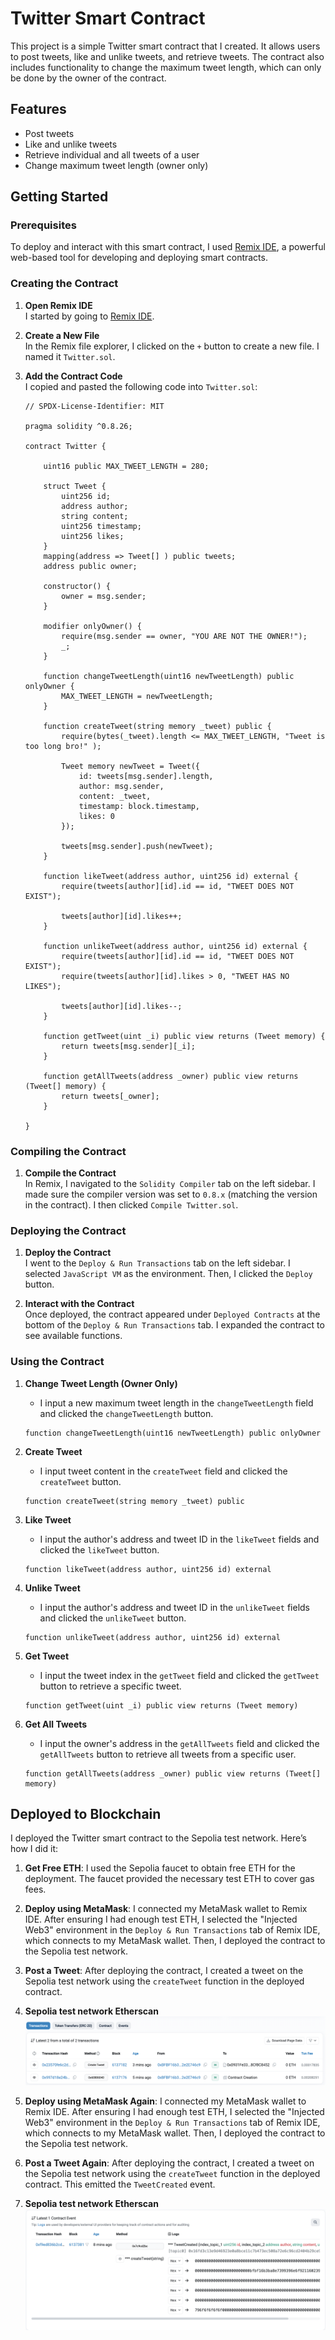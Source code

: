 # Twitter Smart Contract

This project is a simple Twitter smart contract that I created. It allows users to post tweets, like and unlike tweets, and retrieve tweets. The contract also includes functionality to change the maximum tweet length, which can only be done by the owner of the contract.

## Features

- Post tweets
- Like and unlike tweets
- Retrieve individual and all tweets of a user
- Change maximum tweet length (owner only)

## Getting Started

### Prerequisites

To deploy and interact with this smart contract, I used [Remix IDE](https://remix.ethereum.org/), a powerful web-based tool for developing and deploying smart contracts.

### Creating the Contract

1. **Open Remix IDE**  
   I started by going to [Remix IDE](https://remix.ethereum.org/).

2. **Create a New File**  
   In the Remix file explorer, I clicked on the `+` button to create a new file. I named it `Twitter.sol`.

3. **Add the Contract Code**  
   I copied and pasted the following code into `Twitter.sol`:

    ```solidity
    // SPDX-License-Identifier: MIT

    pragma solidity ^0.8.26;

    contract Twitter {

        uint16 public MAX_TWEET_LENGTH = 280;

        struct Tweet {
            uint256 id;
            address author;
            string content;
            uint256 timestamp;
            uint256 likes;
        }
        mapping(address => Tweet[] ) public tweets;
        address public owner;

        constructor() {
            owner = msg.sender;
        }

        modifier onlyOwner() {
            require(msg.sender == owner, "YOU ARE NOT THE OWNER!");
            _;
        }

        function changeTweetLength(uint16 newTweetLength) public onlyOwner {
            MAX_TWEET_LENGTH = newTweetLength;
        }

        function createTweet(string memory _tweet) public {
            require(bytes(_tweet).length <= MAX_TWEET_LENGTH, "Tweet is too long bro!" );

            Tweet memory newTweet = Tweet({
                id: tweets[msg.sender].length,
                author: msg.sender,
                content: _tweet,
                timestamp: block.timestamp,
                likes: 0
            });

            tweets[msg.sender].push(newTweet);
        }

        function likeTweet(address author, uint256 id) external {  
            require(tweets[author][id].id == id, "TWEET DOES NOT EXIST");

            tweets[author][id].likes++;
        }

        function unlikeTweet(address author, uint256 id) external {
            require(tweets[author][id].id == id, "TWEET DOES NOT EXIST");
            require(tweets[author][id].likes > 0, "TWEET HAS NO LIKES");

            tweets[author][id].likes--;
        }

        function getTweet(uint _i) public view returns (Tweet memory) {
            return tweets[msg.sender][_i];
        }

        function getAllTweets(address _owner) public view returns (Tweet[] memory) {
            return tweets[_owner];
        }

    }
    ```

### Compiling the Contract

1. **Compile the Contract**  
   In Remix, I navigated to the `Solidity Compiler` tab on the left sidebar. I made sure the compiler version was set to `0.8.x` (matching the version in the contract). I then clicked `Compile Twitter.sol`.

### Deploying the Contract

1. **Deploy the Contract**  
   I went to the `Deploy & Run Transactions` tab on the left sidebar. I selected `JavaScript VM` as the environment. Then, I clicked the `Deploy` button.

2. **Interact with the Contract**  
   Once deployed, the contract appeared under `Deployed Contracts` at the bottom of the `Deploy & Run Transactions` tab. I expanded the contract to see available functions.

### Using the Contract

1. **Change Tweet Length (Owner Only)**
    - I input a new maximum tweet length in the `changeTweetLength` field and clicked the `changeTweetLength` button.
    ```solidity
    function changeTweetLength(uint16 newTweetLength) public onlyOwner
    ```

2. **Create Tweet**
    - I input tweet content in the `createTweet` field and clicked the `createTweet` button.
    ```solidity
    function createTweet(string memory _tweet) public
    ```

3. **Like Tweet**
    - I input the author's address and tweet ID in the `likeTweet` fields and clicked the `likeTweet` button.
    ```solidity
    function likeTweet(address author, uint256 id) external
    ```

4. **Unlike Tweet**
    - I input the author's address and tweet ID in the `unlikeTweet` fields and clicked the `unlikeTweet` button.
    ```solidity
    function unlikeTweet(address author, uint256 id) external
    ```

5. **Get Tweet**
    - I input the tweet index in the `getTweet` field and clicked the `getTweet` button to retrieve a specific tweet.
    ```solidity
    function getTweet(uint _i) public view returns (Tweet memory)
    ```

6. **Get All Tweets**
    - I input the owner's address in the `getAllTweets` field and clicked the `getAllTweets` button to retrieve all tweets from a specific user.
    ```solidity
    function getAllTweets(address _owner) public view returns (Tweet[] memory)
    ```

## Deployed to Blockchain

I deployed the Twitter smart contract to the Sepolia test network. Here’s how I did it:

1. **Get Free ETH**: I used the Sepolia faucet to obtain free ETH for the deployment. The faucet provided the necessary test ETH to cover gas fees.

2. **Deploy using MetaMask**: I connected my MetaMask wallet to Remix IDE. After ensuring I had enough test ETH, I selected the "Injected Web3" environment in the `Deploy & Run Transactions` tab of Remix IDE, which connects to my MetaMask wallet. Then, I deployed the contract to the Sepolia test network. 

3. **Post a Tweet**: After deploying the contract, I created a tweet on the Sepolia test network using the `createTweet` function in the deployed contract.

4. **Sepolia test network Etherscan**
![Deployed Contract Screenshot](https://github.com/jason-victor1/Twitter-Smart-Contract/blob/main/twitter%20contract.png?raw=true)

5. **Deploy using MetaMask Again**: I connected my MetaMask wallet to Remix IDE. After ensuring I had enough test ETH, I selected the "Injected Web3" environment in the `Deploy & Run Transactions` tab of Remix IDE, which connects to my MetaMask wallet. Then, I deployed the contract to the Sepolia test network.

6. **Post a Tweet Again**: After deploying the contract, I created a tweet on the Sepolia test network using the `createTweet` function in the deployed contract. This emitted the `TweetCreated` event.

7. **Sepolia test network Etherscan**
![Deployed Contract Screenshot](https://github.com/jason-victor1/Twitter-Smart-Contract/blob/main/tweet%20events.png?raw=true)

